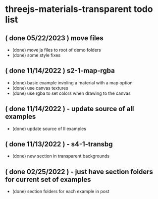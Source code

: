 # threejs-materials-transparent todo list

## ( done 05/22/2023 ) move files
* (done) move js files to root of demo folders
* (done) some style fixes

## ( done 11/14/2022 ) s2-1-map-rgba
* (done) basic example involing a material with a map option
* (done) use canvas textures
* (done) use rgba to set colors when drawing to the canvas

## ( done 11/14/2022 ) - update source of all examples
* (done) update source of ll examples

## ( done 11/13/2022 ) - s4-1-transbg
* (done) new section in transparent backgrounds

## ( done 02/25/2022 ) - just have section folders for current set of examples
* (done) section folders for each example in post
